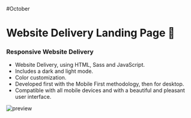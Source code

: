 #October
# Website Delivery Landing Page  🚚

### Responsive Website Delivery

- Website Delivery, using HTML, Sass and JavaScript.
- Includes a dark and light mode.
- Color customization.
- Developed first with the Mobile First methodology, then for desktop.
- Compatible with all mobile devices and with a beautiful and pleasant user interface.



![preview](https://github.com/AdiiAnand/Octanet/assets/35601079/c976775e-84ca-4269-b127-9a8fbcf281cc)
